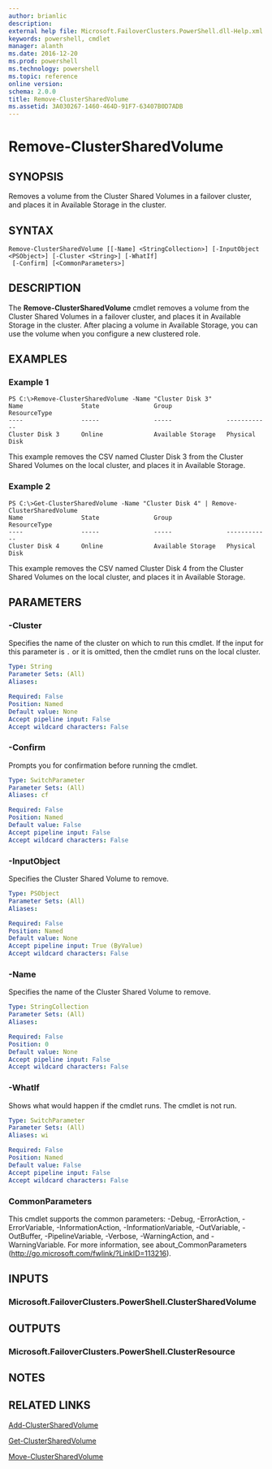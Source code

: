 ```yaml
---
author: brianlic
description: 
external help file: Microsoft.FailoverClusters.PowerShell.dll-Help.xml
keywords: powershell, cmdlet
manager: alanth
ms.date: 2016-12-20
ms.prod: powershell
ms.technology: powershell
ms.topic: reference
online version: 
schema: 2.0.0
title: Remove-ClusterSharedVolume
ms.assetid: 3A030267-1460-464D-91F7-63407B0D7ADB
---
```


# Remove-ClusterSharedVolume

## SYNOPSIS
Removes a volume from the Cluster Shared Volumes in a failover cluster, and places it in Available Storage in the cluster.

## SYNTAX

```
Remove-ClusterSharedVolume [[-Name] <StringCollection>] [-InputObject <PSObject>] [-Cluster <String>] [-WhatIf]
 [-Confirm] [<CommonParameters>]
```

## DESCRIPTION
The **Remove-ClusterSharedVolume** cmdlet removes a volume from the Cluster Shared Volumes in a failover cluster, and places it in Available Storage in the cluster.
After placing a volume in Available Storage, you can use the volume when you configure a new clustered role.

## EXAMPLES

### Example 1
```
PS C:\>Remove-ClusterSharedVolume -Name "Cluster Disk 3"
Name                State               Group               ResourceType 
----                -----               -----               ------------ 
Cluster Disk 3      Online              Available Storage   Physical Disk
```

This example removes the CSV named Cluster Disk 3 from the Cluster Shared Volumes on the local cluster, and places it in Available Storage.

### Example 2
```
PS C:\>Get-ClusterSharedVolume -Name "Cluster Disk 4" | Remove-ClusterSharedVolume
Name                State               Group               ResourceType 
----                -----               -----               ------------ 
Cluster Disk 4      Online              Available Storage   Physical Disk
```

This example removes the CSV named Cluster Disk 4 from the Cluster Shared Volumes on the local cluster, and places it in Available Storage.

## PARAMETERS

### -Cluster
Specifies the name of the cluster on which to run this cmdlet.
If the input for this parameter is `.` or it is omitted, then the cmdlet runs on the local cluster.

```yaml
Type: String
Parameter Sets: (All)
Aliases: 

Required: False
Position: Named
Default value: None
Accept pipeline input: False
Accept wildcard characters: False
```

### -Confirm
Prompts you for confirmation before running the cmdlet.

```yaml
Type: SwitchParameter
Parameter Sets: (All)
Aliases: cf

Required: False
Position: Named
Default value: False
Accept pipeline input: False
Accept wildcard characters: False
```

### -InputObject
Specifies the Cluster Shared Volume to remove.

```yaml
Type: PSObject
Parameter Sets: (All)
Aliases: 

Required: False
Position: Named
Default value: None
Accept pipeline input: True (ByValue)
Accept wildcard characters: False
```

### -Name
Specifies the name of the Cluster Shared Volume to remove.

```yaml
Type: StringCollection
Parameter Sets: (All)
Aliases: 

Required: False
Position: 0
Default value: None
Accept pipeline input: False
Accept wildcard characters: False
```

### -WhatIf
Shows what would happen if the cmdlet runs.
The cmdlet is not run.

```yaml
Type: SwitchParameter
Parameter Sets: (All)
Aliases: wi

Required: False
Position: Named
Default value: False
Accept pipeline input: False
Accept wildcard characters: False
```

### CommonParameters
This cmdlet supports the common parameters: -Debug, -ErrorAction, -ErrorVariable, -InformationAction, -InformationVariable, -OutVariable, -OutBuffer, -PipelineVariable, -Verbose, -WarningAction, and -WarningVariable. For more information, see about_CommonParameters (http://go.microsoft.com/fwlink/?LinkID=113216).

## INPUTS

### Microsoft.FailoverClusters.PowerShell.ClusterSharedVolume

## OUTPUTS

### Microsoft.FailoverClusters.PowerShell.ClusterResource

## NOTES

## RELATED LINKS

[Add-ClusterSharedVolume](./Add-ClusterSharedVolume.md)

[Get-ClusterSharedVolume](./Get-ClusterSharedVolume.md)

[Move-ClusterSharedVolume](./Move-ClusterSharedVolume.md)

